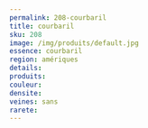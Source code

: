 ```yaml
---
permalink: 208-courbaril
title: courbaril
sku: 208
image: /img/produits/default.jpg
essence: courbaril
region: amériques
details: 
produits:
couleur: 
densite: 
veines: sans
rarete: 
---
```

